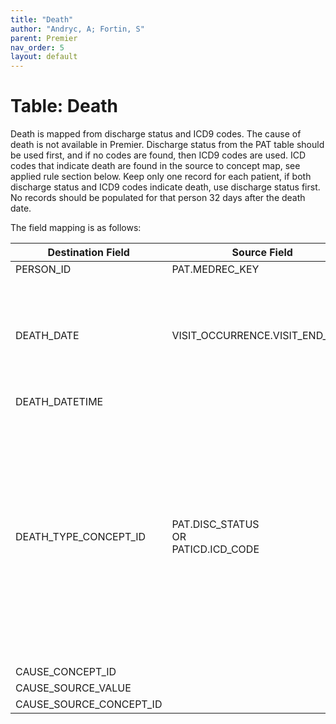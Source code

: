 ```yaml
---
title: "Death"
author: "Andryc, A; Fortin, S"
parent: Premier
nav_order: 5
layout: default
---
```


# Table:  Death

Death is mapped from discharge status and ICD9 codes. The cause of death is not available in Premier. Discharge status from the PAT table should be used first, and if no codes are found, then ICD9 codes are used. ICD codes that indicate death are found in the source to concept map, see applied rule section below. Keep only one record for each patient, if both discharge status and ICD9 codes indicate death, use discharge status first.  No records should be populated for that person 32 days after the death date. 

The field mapping is as follows:

| Destination Field | Source Field | Applied Rule | Comment |
| --- | --- | --- | --- |
| PERSON_ID | PAT.MEDREC_KEY |||
| DEATH_DATE | VISIT_OCCURRENCE.VISIT_END_DATE || The exact date of death cannot be determined thus the VISIT_END date is used. |
| DEATH_DATETIME || NULL ||
| DEATH_TYPE_CONCEPT_ID | PAT.DISC_STATUS <br>OR<br> PATICD.ICD_CODE | Logic based on discharge status or ICD9 diagnosis code. If discharge code is present then assign 38003566, a discharge status of PAT.DISC_STATUS in (20, 40, 41, 42) indicates death.  Otherwise search PATICD.ICD_CODE records for ICD codes and assign 38003567.To identify death ICD codes, use the following.  QUERY: SOURCE TO STANDARD SELECT SOURCE_CODEFROM CTE_VOCAB_MAP WHERE SOURCE_VOCABULARY_ID = ‘JNJ_DEATH’ ||
| CAUSE_CONCEPT_ID || NULL ||
| CAUSE_SOURCE_VALUE || NULL ||
| CAUSE_SOURCE_CONCEPT_ID || NULL ||
